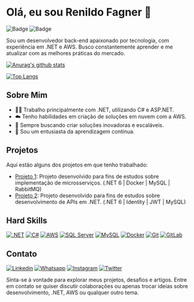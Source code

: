 # Olá, eu sou Renildo Fagner 👋

![Badge](https://img.shields.io/badge/-.NET-512BD4?style=flat&logo=dotnet)
![Badge](https://img.shields.io/badge/-AWS-FF9900?style=flat&logo=amazon-aws)

Sou um desenvolvedor back-end apaixonado por tecnologia, com experiência em .NET e AWS. Busco constantemente aprender e me atualizar com as melhores práticas do mercado.

[![Anurag's github stats](https://github-readme-stats.vercel.app/api?username=rfagner&count_private=true)](https://github.com/anuraghazra/github-readme-stats)

[![Top Langs](https://github-readme-stats.vercel.app/api/top-langs/?username=rfagner)](https://github.com/anuraghazra/github-readme-stats)

## Sobre Mim

- 👨‍💻 Trabalho principalmente com .NET, utilizando C# e ASP.NET.
- ☁️ Tenho habilidades em criação de soluções em nuvem com a AWS.
- 🚀 Sempre buscando criar soluções inovadoras e escaláveis.
- 🌱 Sou um entusiasta da aprendizagem contínua.

## Projetos

Aqui estão alguns dos projetos em que tenho trabalhado:

- [Projeto 1](https://github.com/rfagner/microservices-dotnet): Projeto desenvolvido para fins de estudos sobre implementação de microsserviços. (.NET 6 | Docker | MySQL | RabbitMQ)
- [Projeto 2](https://github.com/rfagner/filmes-api-dotnet): Projeto desenvolvido para fins de estudos sobre desenvolvimento de APIs em .NET. (.NET 6 | Identity | JWT | MySQL)


## Hard Skills

[![.NET](https://img.shields.io/badge/.NET-512BD4?style=for-the-badge&logo=dotnet)](https://docs.microsoft.com/en-us/dotnet/)
[![C#](https://img.shields.io/badge/C%23-239120?style=for-the-badge&logo=c-sharp)](https://docs.microsoft.com/en-us/dotnet/csharp/)
[![AWS](https://img.shields.io/badge/AWS-FF9900?style=for-the-badge&logo=amazon-aws)](https://docs.aws.amazon.com/)
[![SQL Server](https://img.shields.io/badge/SQL%20Server-CC2927?style=for-the-badge&logo=microsoft-sql-server)](https://docs.microsoft.com/en-us/sql/sql-server/)
[![MySQL](https://img.shields.io/badge/MySQL-4479A1?style=for-the-badge&logo=mysql&logoColor=white)](https://dev.mysql.com/doc/)
[![Docker](https://img.shields.io/badge/Docker-2496ED?style=for-the-badge&logo=docker&logoColor=white)](https://docs.docker.com/)
[![Git](https://img.shields.io/badge/Git-F05032?style=for-the-badge&logo=git&color=black)](https://git-scm.com/)
[![GitLab](https://img.shields.io/badge/GitLab-FCA121?style=for-the-badge&logo=gitlab)](https://docs.gitlab.com/)

## Contato

[![Linkedin](https://img.shields.io/badge/LinkedIn-0077B5?style=for-the-badge&logo=linkedin&logoColor=white)](https://www.linkedin.com/in/rfagner/)
[![Whatsapp](https://img.shields.io/badge/WhatsApp-25D366?style=for-the-badge&logo=whatsapp&logoColor=white)](https://api.whatsapp.com/send?phone=5571992400972)
[![Instagram](https://img.shields.io/badge/Instagram-E4405F?style=for-the-badge&logo=instagram&logoColor=white)](https://instagram.com/dev.fagner)
[![Twitter](https://img.shields.io/badge/Twitter-1DA1F2?style=for-the-badge&logo=twitter&logoColor=white)](https://twitter.com/rfsdeveloper)

Sinta-se à vontade para explorar meus projetos, desafios e artigos. Entre em contato se quiser discutir colaborações ou apenas trocar ideias sobre desenvolvimento, .NET, AWS ou qualquer outro tema.
